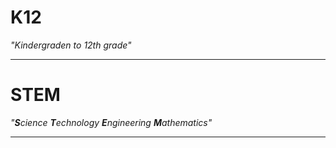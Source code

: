 
# K12

*"Kindergraden to 12th grade"*

---

# STEM

*"**S**cience **T**echnology **E**ngineering **M**athematics"*


---








